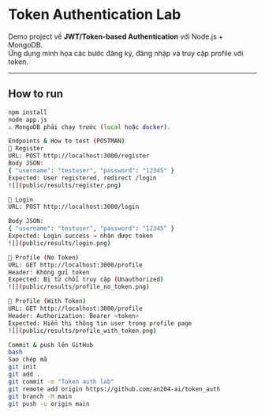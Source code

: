 # Token Authentication Lab

Demo project về **JWT/Token-based Authentication** với Node.js + MongoDB.  
Ứng dụng minh họa các bước đăng ký, đăng nhập và truy cập profile với token.

---

## How to run

```bash
npm install
node app.js
⚠️ MongoDB phải chạy trước (local hoặc docker).

Endpoints & How to test (POSTMAN)
🔹 Register
URL: POST http://localhost:3000/register
Body JSON:
{ "username": "testuser", "password": "12345" }
Expected: User registered, redirect /login
![](public/results/register.png)

🔹 Login
URL: POST http://localhost:3000/login

Body JSON:
{ "username": "testuser", "password": "12345" }
Expected: Login success → nhận được token
![](public/results/login.png)

🔹 Profile (No Token)
URL: GET http://localhost:3000/profile
Header: Không gửi token
Expected: Bị từ chối truy cập (Unauthorized)
![](public/results/profile_no_token.png)

🔹 Profile (With Token)
URL: GET http://localhost:3000/profile
Header: Authorization: Bearer <token>
Expected: Hiển thị thông tin user trong profile page
![](public/results/profile_with_token.png)

Commit & push lên GitHub
bash
Sao chép mã
git init
git add .
git commit -m "Token auth lab"
git remote add origin https://github.com/an204-ai/token_auth
git branch -M main
git push -u origin main
